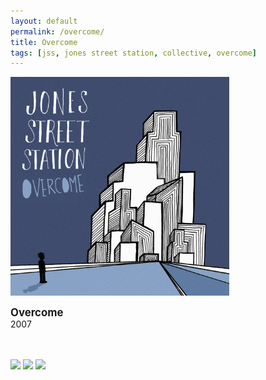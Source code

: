 ```yaml
---
layout: default
permalink: /overcome/
title: Overcome
tags: [jss, jones street station, collective, overcome]
---
```

<div class="albumpage">
		<img class="albumpage" src="/images/overcome.jpg" width=350>
		<p><b><big>Overcome</big></b>
		<br>2007</p>
		<br><br>
		<img src="/images/itunes.jpg" width=50>
		<img src="/images/spotify.png" width=50>
		<img src="/images/gplay.jpg" width=50>
</div>


